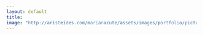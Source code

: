 ```yaml
---
layout: default
title: 
image: "http://aristeides.com/marianacute/assets/images/portfolio/pictoplasma-selfie.jpg"
--- 
```

